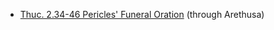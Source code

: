 * [Thuc. 2.34-46 Pericles' Funeral Oration](http://www.perseids.org/tools/arethusa/app/#/perseids?chunk=1&doc=9258) (through Arethusa)
